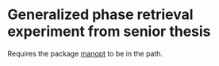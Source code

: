 # Generalized phase retrieval experiment from senior thesis
Requires the package [manopt](https://www.manopt.org/) to be in the path.
